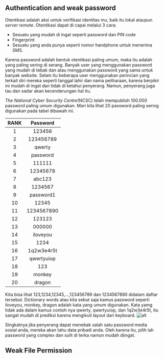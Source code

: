 ## Authentication and weak password
Otentikasi adalah aksi untuk verifikasi identitas mu, baik itu lokal ataupun *server remote*. Otentikasi dapat di capai melalui 3 cara:
* Sesuatu yang mudah di ingat seperti password dan PIN code
* Fingerprint 
* Sesuatu yang anda punya seperti nomor handphone untuk menerima SMS.

Karena password adalah bentuk otentikasi paling umum, maka itu adalah yang paling sering di serang. Banyak user yang menggunakan password yang mudah di tebak dan atau menggunakan password yang sama untuk banyak website.
Selain itu beberapa user menggunakan perincian yang terkait diri mereka seperti tanggal lahir dan nama peliharaan, karena berpikir ini mudah di ingat dan tidak di ketahui penyerang. Namun, penyerang juga tau dan sadar akan kecenderungan hal itu.

*The National Cyber Security Centre*(NCSC) telah mempublish 100.000 password paling umum digunakan. Mari kita lihat 20 password paling sering digunakan pada tabel dibawah ini.

| RANK | Password |
|:----:|:--------:|
|  1   | 123456   |
|2|123456789|
|3|qwerty|
|4|password|
|5|111111|
|6|12345678|
|7|abc123|
|8|1234567|
|9|password1|
|10|12345|
|11|1234567890|
|12|123123|
|13|000000|
|14|iloveyou|
|15|1234|
|16|1q2w3e4r5t|
|17|qwertyuiop|
|18|123|
|19|monkey|
|20|dragon|

Kita bisa lihat 123,1234,12345,...,123456789 dan 1234567890 didalam daftar tersebut. Dictionary words atau kita sebut saja kamus password seperti iloveyou, monkey, dragon adalah kata yang umum digunakan. Kata yamg tidak ada dalam kamus contoh nya qwerty, qwertyuiop, dan 1q2w3e4r5t, itu sangat mudah di prediksi karena mengikuti layout dari keyboard.
![alt](https://raw.githubusercontent.com/yingcrackerhades/cybersec-module/main/Introduction%20Cyber%20Security/RedTeam/Operating%20System%20Security/Image/1510e4bd81418a2937060f9c55dad593.gif)

Singkatnya jika penyerang dapat menebak salah satu password media sosial anda, mereka akan tahu data pribadi anda. Oleh karena itu, pilih lah password yang complex dan sulit di terka namun mudah diingat.

## Weak File Permission
